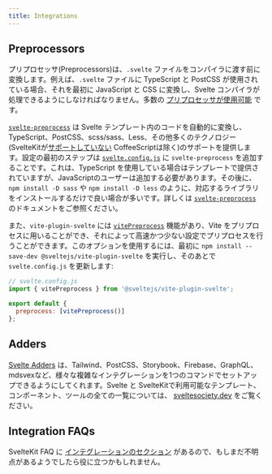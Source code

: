 ```yaml
---
title: Integrations
---
```


## Preprocessors

プリプロセッサ(Preprocessors)は、`.svelte` ファイルをコンパイラに渡す前に変換します。例えば、`.svelte` ファイルに TypeScript と PostCSS が使用されている場合、それを最初に JavaScript と CSS に変換し、Svelte コンパイラが処理できるようにしなければなりません。多数の [プリプロセッサが使用可能](https://sveltesociety.dev/tools#preprocessors) です。

[`svelte-preprocess`](https://github.com/sveltejs/svelte-preprocess) は Svelte テンプレート内のコードを自動的に変換し、TypeScript、PostCSS、scss/sass、Less、その他多くのテクノロジー(SvelteKitが[サポートしていない](https://github.com/sveltejs/kit/issues/2920#issuecomment-996469815) CoffeeScriptは除く)のサポートを提供します。設定の最初のステップは [`svelte.config.js`](/docs/configuration) に `svelte-preprocess` を追加することです。これは、TypeScript を使用している場合はテンプレートで提供されていますが、JavaScriptのユーザーは追加する必要があります。その後に、`npm install -D sass` や `npm install -D less` のように、対応するライブラリをインストールするだけで良い場合が多いです。詳しくは [`svelte-preprocess`](https://github.com/sveltejs/svelte-preprocess) のドキュメントをご参照ください。

また、`vite-plugin-svelte` には [`vitePreprocess`](https://github.com/sveltejs/vite-plugin-svelte/blob/main/docs/preprocess.md) 機能があり、Vite をプリプロセスに用いることができ、それによって高速かつ少ない設定でプリプロセスを行うことができます。このオプションを使用するには、最初に `npm install --save-dev @sveltejs/vite-plugin-svelte` を実行し、そのあとで `svelte.config.js` を更新します:

```js
// svelte.config.js
import { vitePreprocess } from '@sveltejs/vite-plugin-svelte';

export default {
  preprocess: [vitePreprocess()]
};
```

## Adders

[Svelte Adders](https://sveltesociety.dev/templates#adders) は、Tailwind、PostCSS、Storybook、Firebase、GraphQL、mdsvexなど、様々な複雑なインテグレーションを1つのコマンドでセットアップできるようにしてくれます。Svelte と SvelteKitで利用可能なテンプレート、コンポーネント、ツールの全ての一覧については、 [sveltesociety.dev](https://sveltesociety.dev/) をご覧ください。

## Integration FAQs

SvelteKit FAQ に [インテグレーションのセクション](/faq#integrations) があるので、もしまだ不明点があるようでしたら役に立つかもしれません。
